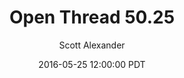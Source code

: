 ---
layout: podcast
title: "Open Thread 50.25"
author: Scott Alexander
description: https://slatestarcodex.com/2016/05/25/open-thread-50-25/
date: 2016-05-25 12:00:00 PDT
length: 57797
duration: 14
guid: open-thread-50-25
---